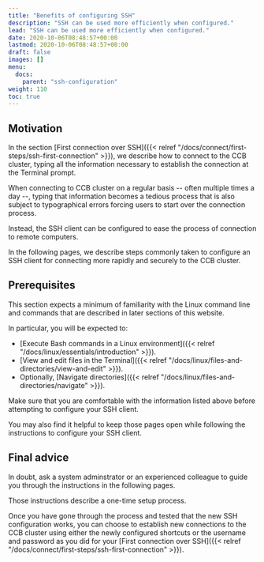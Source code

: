 ```yaml
---
title: "Benefits of configuring SSH"
description: "SSH can be used more efficiently when configured."
lead: "SSH can be used more efficiently when configured."
date: 2020-10-06T08:48:57+00:00
lastmod: 2020-10-06T08:48:57+00:00
draft: false
images: []
menu:
  docs:
    parent: "ssh-configuration"
weight: 110
toc: true
---
```


## Motivation

In the section
[First connection over SSH]({{< relref "/docs/connect/first-steps/ssh-first-connection" >}}),
we describe how to connect to the CCB cluster, typing all the information necessary to
establish the connection at the Terminal prompt.

When connecting to CCB cluster on a regular basis -- often multiple times a day --,
typing that information becomes a tedious process that is also subject to typographical
errors forcing users to start over the connection process.

Instead, the SSH client can be configured to ease the process of connection to
remote computers.

In the following pages, we describe steps commonly taken to configure an SSH client
for connecting more rapidly and securely to the CCB cluster.

## Prerequisites

This section expects a minimum of familiarity with the Linux command line and
commands that are described in later sections of this website.

In particular, you will be expected to:

- [Execute Bash commands in a Linux environment]({{< relref "/docs/linux/essentials/introduction" >}}).
- [View and edit files in the Terminal]({{< relref "/docs/linux/files-and-directories/view-and-edit" >}}).
- Optionally, [Navigate directories]({{< relref "/docs/linux/files-and-directories/navigate" >}}).

Make sure that you are comfortable with the information listed above before attempting
to configure your SSH client.

You may also find it helpful to keep those pages open while following the instructions
to configure your SSH client.

## Final advice

In doubt, ask a system adminstrator or an experienced colleague to guide you through
the instructions in the following pages.

Those instructions describe a one-time setup process.

Once you have gone through the process and tested that the new SSH configuration works,
you can choose to establish new connections to the CCB cluster using either
the newly configured shortcuts or the username and password as you did for your
[First connection over SSH]({{< relref "/docs/connect/first-steps/ssh-first-connection" >}}).

<!-- Link definitions -->
